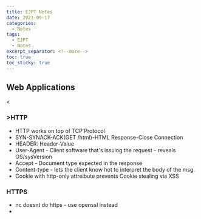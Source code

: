 ```yaml
---
title: EJPT Notes
date: 2021-09-17
categories:
  - Notes
tags:
  - EJPT
  - Notes
excerpt_separator: <!--more-->
toc: true
toc_sticky: true
---
```


<h2>Web Applications</h2>
<<h3>>HTTP</h3>
<ul>
  <li>HTTP works on top of TCP Protocol</li>
  <li>SYN-SYNACK-ACK(GET /html)-HTML Response-Close Connection</li>
  <li>HEADER: Header-Value</li>
  <li>User-Agent - Client software that's issuing the request - reveals OS/sysVersion</li>
  <li>Accept - Document type expected in the response</li>
  <li>Content-type - lets the client know hot to interpret the body of the msg.</li>
  <li>Cookie with http-only attreibute prevents Cookie stealing via XSS</li>
</ul>
<h3>HTTPS</h3>
<ul>
<li>nc doesnt do https - use openssl instead </li>
<li></li>

</ul>